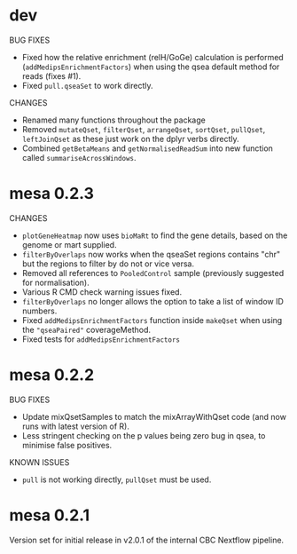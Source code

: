 # dev

BUG FIXES
* Fixed how the relative enrichment (relH/GoGe) calculation is performed (`addMedipsEnrichmentFactors`) when using the qsea default method for reads (fixes #1).
* Fixed `pull.qseaSet` to work directly.

CHANGES
* Renamed many functions throughout the package
* Removed `mutateQset`, `filterQset`, `arrangeQset`, `sortQset`, `pullQset`, `leftJoinQset` as these just work on the dplyr verbs directly.
* Combined `getBetaMeans` and `getNormalisedReadSum` into new function called `summariseAcrossWindows`.



# mesa 0.2.3

CHANGES
* `plotGeneHeatmap` now uses `bioMaRt` to find the gene details, based on the genome or mart supplied.
* `filterByOverlaps` now works when the qseaSet regions contains "chr" but the regions to filter by do not or vice versa.
* Removed all references to `PooledControl` sample (previously suggested for normalisation).
* Various R CMD check warning issues fixed.
* `filterByOverlaps` no longer allows the option to take a list of window ID numbers.
* Fixed `addMedipsEnrichmentFactors` function inside `makeQset` when using the `"qseaPaired"` coverageMethod. 
* Fixed tests for `addMedipsEnrichmentFactors`

# mesa 0.2.2

BUG FIXES

* Update mixQsetSamples to match the mixArrayWithQset code (and now runs with latest version of R).
* Less stringent checking on the p values being zero bug in qsea, to minimise false positives.

KNOWN ISSUES
* `pull` is not working directly, `pullQset` must be used.

# mesa 0.2.1

Version set for initial release in v2.0.1 of the internal CBC Nextflow pipeline.
